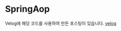 # SpringAop

Velog에 해당 코드를 사용하여 만든 포스팅이 있습니다. 
[velog](https://velog.io/@baekgwa/%EA%B3%B5%ED%86%B5-%EB%A1%9C%EC%A7%81%EA%B3%BC-%EC%84%9C%EB%B9%84%EC%8A%A4-%EB%A1%9C%EC%A7%81-%EB%B6%84%EB%A6%AC-%ED%95%B4%EB%B3%B4%EA%B8%B0.-3-%EC%8A%A4%ED%94%84%EB%A7%81-AOP-AspectJ-%EB%AC%B8%EB%B2%95)
